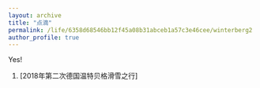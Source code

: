 ```yaml
---
layout: archive
title: "点滴"
permalink: /life/6358d68546bb12f45a08b31abceb1a57c3e46cee/winterberg2
author_profile: true
---
```


Yes!

1. [2018年第二次德国温特贝格滑雪之行]
